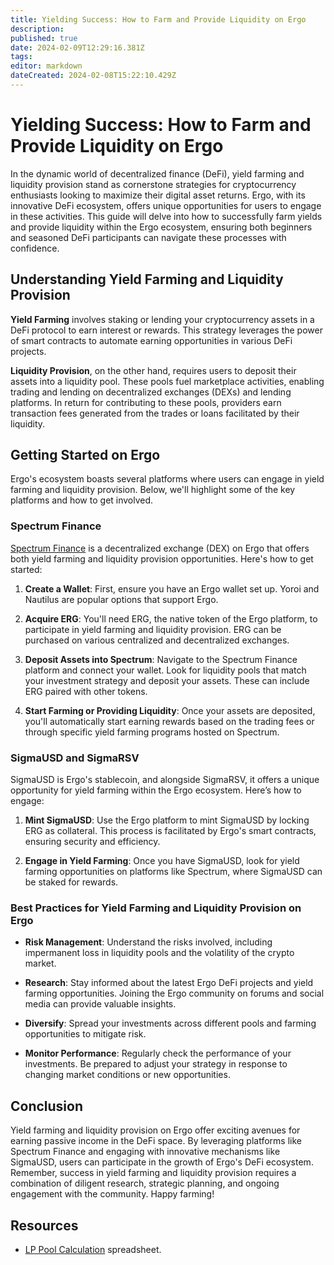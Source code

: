 ```yaml
---
title: Yielding Success: How to Farm and Provide Liquidity on Ergo
description: 
published: true
date: 2024-02-09T12:29:16.381Z
tags: 
editor: markdown
dateCreated: 2024-02-08T15:22:10.429Z
---
```


# Yielding Success: How to Farm and Provide Liquidity on Ergo

In the dynamic world of decentralized finance (DeFi), yield farming and liquidity provision stand as cornerstone strategies for cryptocurrency enthusiasts looking to maximize their digital asset returns. Ergo, with its innovative DeFi ecosystem, offers unique opportunities for users to engage in these activities. This guide will delve into how to successfully farm yields and provide liquidity within the Ergo ecosystem, ensuring both beginners and seasoned DeFi participants can navigate these processes with confidence.

## Understanding Yield Farming and Liquidity Provision

**Yield Farming** involves staking or lending your cryptocurrency assets in a DeFi protocol to earn interest or rewards. This strategy leverages the power of smart contracts to automate earning opportunities in various DeFi projects.

**Liquidity Provision**, on the other hand, requires users to deposit their assets into a liquidity pool. These pools fuel marketplace activities, enabling trading and lending on decentralized exchanges (DEXs) and lending platforms. In return for contributing to these pools, providers earn transaction fees generated from the trades or loans facilitated by their liquidity.

## Getting Started on Ergo

Ergo's ecosystem boasts several platforms where users can engage in yield farming and liquidity provision. Below, we'll highlight some of the key platforms and how to get involved.

### Spectrum Finance

[Spectrum Finance](https://spectrum.fi/) is a decentralized exchange (DEX) on Ergo that offers both yield farming and liquidity provision opportunities. Here's how to get started:

1. **Create a Wallet**: First, ensure you have an Ergo wallet set up. Yoroi and Nautilus are popular options that support Ergo.
   
2. **Acquire ERG**: You'll need ERG, the native token of the Ergo platform, to participate in yield farming and liquidity provision. ERG can be purchased on various centralized and decentralized exchanges.
   
3. **Deposit Assets into Spectrum**: Navigate to the Spectrum Finance platform and connect your wallet. Look for liquidity pools that match your investment strategy and deposit your assets. These can include ERG paired with other tokens.

4. **Start Farming or Providing Liquidity**: Once your assets are deposited, you'll automatically start earning rewards based on the trading fees or through specific yield farming programs hosted on Spectrum.

### SigmaUSD and SigmaRSV

SigmaUSD is Ergo's stablecoin, and alongside SigmaRSV, it offers a unique opportunity for yield farming within the Ergo ecosystem. Here’s how to engage:

1. **Mint SigmaUSD**: Use the Ergo platform to mint SigmaUSD by locking ERG as collateral. This process is facilitated by Ergo's smart contracts, ensuring security and efficiency.
   
2. **Engage in Yield Farming**: Once you have SigmaUSD, look for yield farming opportunities on platforms like Spectrum, where SigmaUSD can be staked for rewards.

### Best Practices for Yield Farming and Liquidity Provision on Ergo

- **Risk Management**: Understand the risks involved, including impermanent loss in liquidity pools and the volatility of the crypto market.
  
- **Research**: Stay informed about the latest Ergo DeFi projects and yield farming opportunities. Joining the Ergo community on forums and social media can provide valuable insights.
  
- **Diversify**: Spread your investments across different pools and farming opportunities to mitigate risk.

- **Monitor Performance**: Regularly check the performance of your investments. Be prepared to adjust your strategy in response to changing market conditions or new opportunities.

## Conclusion

Yield farming and liquidity provision on Ergo offer exciting avenues for earning passive income in the DeFi space. By leveraging platforms like Spectrum Finance and engaging with innovative mechanisms like SigmaUSD, users can participate in the growth of Ergo's DeFi ecosystem. Remember, success in yield farming and liquidity provision requires a combination of diligent research, strategic planning, and ongoing engagement with the community. Happy farming!

## Resources

- [LP Pool Calculation](https://docs.google.com/spreadsheets/d/15DNZ6ocTO5J3pKr2hGUR1NPVk5CD34Uq2zkKigAlFIs/edit?usp=sharing
) spreadsheet. 
